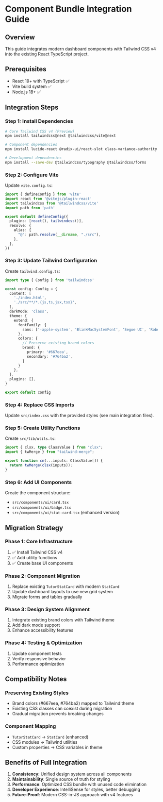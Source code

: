 # Component Bundle Integration Guide

## Overview
This guide integrates modern dashboard components with Tailwind CSS v4 into the existing React TypeScript project.

## Prerequisites
- React 19+ with TypeScript ✅
- Vite build system ✅
- Node.js 18+ ✅

## Integration Steps

### Step 1: Install Dependencies

```bash
# Core Tailwind CSS v4 (Preview)
npm install tailwindcss@next @tailwindcss/vite@next

# Component dependencies
npm install lucide-react @radix-ui/react-slot class-variance-authority clsx tailwind-merge

# Development dependencies
npm install --save-dev @tailwindcss/typography @tailwindcss/forms
```

### Step 2: Configure Vite

Update `vite.config.ts`:

```typescript
import { defineConfig } from 'vite'
import react from '@vitejs/plugin-react'
import tailwindcss from '@tailwindcss/vite'
import path from 'path'

export default defineConfig({
  plugins: [react(), tailwindcss()],
  resolve: {
    alias: {
      "@": path.resolve(__dirname, "./src"),
    },
  },
})
```

### Step 3: Update Tailwind Configuration

Create `tailwind.config.ts`:

```typescript
import type { Config } from 'tailwindcss'

const config: Config = {
  content: [
    './index.html',
    './src/**/*.{js,ts,jsx,tsx}',
  ],
  darkMode: 'class',
  theme: {
    extend: {
      fontFamily: {
        sans: ['-apple-system', 'BlinkMacSystemFont', 'Segoe UI', 'Roboto', 'sans-serif'],
      },
      colors: {
        // Preserve existing brand colors
        brand: {
          primary: '#667eea',
          secondary: '#764ba2',
        }
      }
    },
  },
  plugins: [],
}

export default config
```

### Step 4: Replace CSS Imports

Update `src/index.css` with the provided styles (see main integration files).

### Step 5: Create Utility Functions

Create `src/lib/utils.ts`:

```typescript
import { clsx, type ClassValue } from "clsx";
import { twMerge } from "tailwind-merge";

export function cn(...inputs: ClassValue[]) {
  return twMerge(clsx(inputs));
}
```

### Step 6: Add UI Components

Create the component structure:
- `src/components/ui/card.tsx`
- `src/components/ui/badge.tsx`
- `src/components/ui/stat-card.tsx` (enhanced version)

## Migration Strategy

### Phase 1: Core Infrastructure
1. ✅ Install Tailwind CSS v4
2. ✅ Add utility functions
3. ✅ Create base UI components

### Phase 2: Component Migration
1. Replace existing `TutorStatCard` with modern `StatCard`
2. Update dashboard layouts to use new grid system
3. Migrate forms and tables gradually

### Phase 3: Design System Alignment
1. Integrate existing brand colors with Tailwind theme
2. Add dark mode support
3. Enhance accessibility features

### Phase 4: Testing & Optimization
1. Update component tests
2. Verify responsive behavior
3. Performance optimization

## Compatibility Notes

### Preserving Existing Styles
- Brand colors (#667eea, #764ba2) mapped to Tailwind theme
- Existing CSS classes can coexist during migration
- Gradual migration prevents breaking changes

### Component Mapping
- `TutorStatCard` → `StatCard` (enhanced)
- CSS modules → Tailwind utilities
- Custom properties → CSS variables in theme

## Benefits of Full Integration

1. **Consistency**: Unified design system across all components
2. **Maintainability**: Single source of truth for styling
3. **Performance**: Optimized CSS bundle with unused code elimination
4. **Developer Experience**: IntelliSense for styles, better debugging
5. **Future-Proof**: Modern CSS-in-JS approach with v4 features